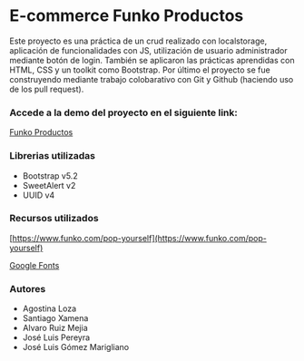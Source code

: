 # E-commerce Funko Productos

Este proyecto es una práctica de un crud realizado con localstorage, aplicación de funcionalidades con JS, utilización de usuario administrador mediante botón de login.
También se aplicaron las prácticas aprendidas con HTML, CSS y un toolkit como Bootstrap.
Por último el proyecto se fue construyendo mediante trabajo colobarativo con Git y Github (haciendo uso de los pull request).

### Accede a la demo del proyecto en el siguiente link:

[Funko Productos](url....)

### Librerias utilizadas

- Bootstrap v5.2
- SweetAlert v2
- UUID v4

### Recursos utilizados

[https://www.funko.com/pop-yourself](https://www.funko.com/pop-yourself)

[Google Fonts](https://fonts.google.com/specimen/Teko?preview.size=64&preview.layout=row)

### Autores

- Agostina Loza 
- Santiago Xamena
- Alvaro Ruiz Mejia
- José Luis Pereyra
- José Luis Gómez Marigliano



